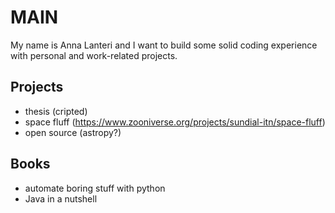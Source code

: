 # MAIN

My name is Anna Lanteri and I want to build some solid coding experience with personal and work-related projects. 

## Projects

- thesis (cripted)
- space fluff (https://www.zooniverse.org/projects/sundial-itn/space-fluff)
- open source (astropy?)

## Books

- automate boring stuff with python
- Java in a nutshell

